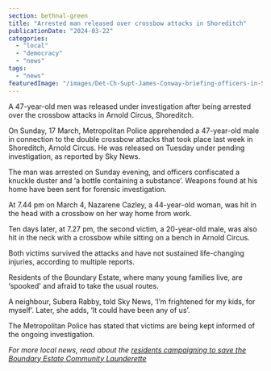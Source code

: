 ```yaml
---
section: bethnal-green
title: "Arrested man released over crossbow attacks in Shoreditch"
publicationDate: "2024-03-22"
categories: 
  - "local"
  - "democracy"
  - "news"
tags: 
  - "news"
featuredImage: "/images/Det-Ch-Supt-James-Conway-briefing-officers-in-Shoreditch-crossbow-attack.jpg"
---
```


A 47-year-old men was released under investigation after being arrested over the crossbow attacks in Arnold Circus, Shoreditch.

On Sunday, 17 March, Metropolitan Police apprehended a 47-year-old male in connection to the double crossbow attacks that took place last week in Shoreditch, Arnold Circus. He was released on Tuesday under pending investigation, as reported by Sky News.

The man was arrested on Sunday evening, and officers confiscated a knuckle duster and ‘a bottle containing a substance’. Weapons found at his home have been sent for forensic investigation.

At 7.44 pm on March 4, Nazarene Cazley, a 44-year-old woman, was hit in the head with a crossbow on her way home from work. 

Ten days later, at 7.27 pm, the second victim, a 20-year-old male, was also hit in the neck with a crossbow while sitting on a bench in Arnold Circus.

Both victims survived the attacks and have not sustained life-changing injuries, according to multiple reports.

Residents of the Boundary Estate, where many young families live, are ‘spooked' and afraid to take the usual routes. 

A neighbour, Subera Rabby, told Sky News, ‘I’m frightened for my kids, for myself’. Later, she adds, ‘It could have been any of us’.

The Metropolitan Police has stated that victims are being kept informed of the ongoing investigation.

_For more local news, read about the_ [_residents campaigning to save the Boundary Estate Community Launderette_](https://bethnalgreenlondon.co.uk/boundary-estate-save-community-launderette-petition/)
